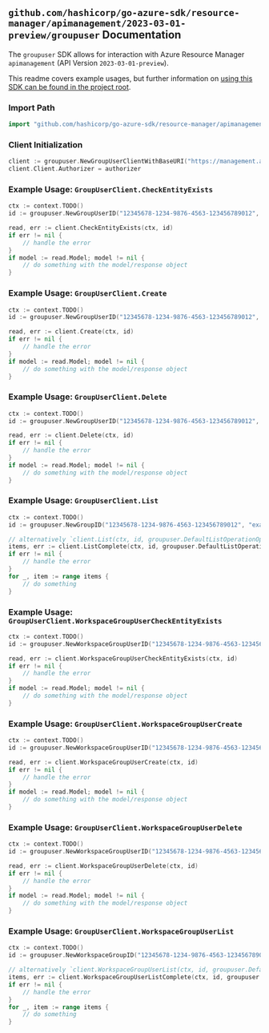 
## `github.com/hashicorp/go-azure-sdk/resource-manager/apimanagement/2023-03-01-preview/groupuser` Documentation

The `groupuser` SDK allows for interaction with Azure Resource Manager `apimanagement` (API Version `2023-03-01-preview`).

This readme covers example usages, but further information on [using this SDK can be found in the project root](https://github.com/hashicorp/go-azure-sdk/tree/main/docs).

### Import Path

```go
import "github.com/hashicorp/go-azure-sdk/resource-manager/apimanagement/2023-03-01-preview/groupuser"
```


### Client Initialization

```go
client := groupuser.NewGroupUserClientWithBaseURI("https://management.azure.com")
client.Client.Authorizer = authorizer
```


### Example Usage: `GroupUserClient.CheckEntityExists`

```go
ctx := context.TODO()
id := groupuser.NewGroupUserID("12345678-1234-9876-4563-123456789012", "example-resource-group", "serviceName", "groupId", "userId")

read, err := client.CheckEntityExists(ctx, id)
if err != nil {
	// handle the error
}
if model := read.Model; model != nil {
	// do something with the model/response object
}
```


### Example Usage: `GroupUserClient.Create`

```go
ctx := context.TODO()
id := groupuser.NewGroupUserID("12345678-1234-9876-4563-123456789012", "example-resource-group", "serviceName", "groupId", "userId")

read, err := client.Create(ctx, id)
if err != nil {
	// handle the error
}
if model := read.Model; model != nil {
	// do something with the model/response object
}
```


### Example Usage: `GroupUserClient.Delete`

```go
ctx := context.TODO()
id := groupuser.NewGroupUserID("12345678-1234-9876-4563-123456789012", "example-resource-group", "serviceName", "groupId", "userId")

read, err := client.Delete(ctx, id)
if err != nil {
	// handle the error
}
if model := read.Model; model != nil {
	// do something with the model/response object
}
```


### Example Usage: `GroupUserClient.List`

```go
ctx := context.TODO()
id := groupuser.NewGroupID("12345678-1234-9876-4563-123456789012", "example-resource-group", "serviceName", "groupId")

// alternatively `client.List(ctx, id, groupuser.DefaultListOperationOptions())` can be used to do batched pagination
items, err := client.ListComplete(ctx, id, groupuser.DefaultListOperationOptions())
if err != nil {
	// handle the error
}
for _, item := range items {
	// do something
}
```


### Example Usage: `GroupUserClient.WorkspaceGroupUserCheckEntityExists`

```go
ctx := context.TODO()
id := groupuser.NewWorkspaceGroupUserID("12345678-1234-9876-4563-123456789012", "example-resource-group", "serviceName", "workspaceId", "groupId", "userId")

read, err := client.WorkspaceGroupUserCheckEntityExists(ctx, id)
if err != nil {
	// handle the error
}
if model := read.Model; model != nil {
	// do something with the model/response object
}
```


### Example Usage: `GroupUserClient.WorkspaceGroupUserCreate`

```go
ctx := context.TODO()
id := groupuser.NewWorkspaceGroupUserID("12345678-1234-9876-4563-123456789012", "example-resource-group", "serviceName", "workspaceId", "groupId", "userId")

read, err := client.WorkspaceGroupUserCreate(ctx, id)
if err != nil {
	// handle the error
}
if model := read.Model; model != nil {
	// do something with the model/response object
}
```


### Example Usage: `GroupUserClient.WorkspaceGroupUserDelete`

```go
ctx := context.TODO()
id := groupuser.NewWorkspaceGroupUserID("12345678-1234-9876-4563-123456789012", "example-resource-group", "serviceName", "workspaceId", "groupId", "userId")

read, err := client.WorkspaceGroupUserDelete(ctx, id)
if err != nil {
	// handle the error
}
if model := read.Model; model != nil {
	// do something with the model/response object
}
```


### Example Usage: `GroupUserClient.WorkspaceGroupUserList`

```go
ctx := context.TODO()
id := groupuser.NewWorkspaceGroupID("12345678-1234-9876-4563-123456789012", "example-resource-group", "serviceName", "workspaceId", "groupId")

// alternatively `client.WorkspaceGroupUserList(ctx, id, groupuser.DefaultWorkspaceGroupUserListOperationOptions())` can be used to do batched pagination
items, err := client.WorkspaceGroupUserListComplete(ctx, id, groupuser.DefaultWorkspaceGroupUserListOperationOptions())
if err != nil {
	// handle the error
}
for _, item := range items {
	// do something
}
```
